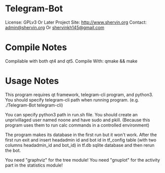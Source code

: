 
Telegram-Bot
======================

License: GPLv3 Or Later
Project Site: http://www.shervin.org
Contact: admin@shervin.org Or shervinkh145@gmail.com

Compile Notes
=============

Compilable with both qt4 and qt5.
Compile With: qmake && make

Usage Notes
===========

This program requires qt framework, telegram-cli program, and python3.
You should specify telegram-cli path when running program.
(e.g. ./Telegram-Bot telegram-cli)

You can specify python3 path in run.sh file.
You should create an unprivillaged user named noone and have sudo and pkill.
(Because this program uses them to run calc commands in a controlled environment)

The program makes its database in the first run but it won't work.
After the first run exit and insert headadmin id and bot id in tf_config
table (with two columns headadmin_id and bot_id) in tf.db sqlite database
and then rerun the bot.

You need "graphviz" for the tree module!
You need "gnuplot" for the activity part in the statistics module!
